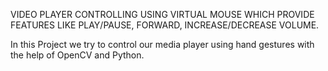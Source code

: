 VIDEO PLAYER CONTROLLING USING VIRTUAL MOUSE  WHICH PROVIDE FEATURES LIKE PLAY/PAUSE, FORWARD, INCREASE/DECREASE VOLUME.

In this Project we try to control our media player using hand gestures with the help of OpenCV and Python.
